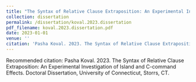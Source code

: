 ```yaml
---
title: "The Syntax of Relative Clause Extraposition: An Experimental Investigation of Island and C-command Effects"
collection: dissertation
permalink: /dissertation/koval.2023.dissertation
pdf_filename: koval.2023.dissertation.pdf
date: 2023-01-01
venue: ''
citation: 'Pasha Koval. 2023. The Syntax of Relative Clause Extraposition: An Experimental Investigation of Island and C-command Effects. Doctoral Dissertation, University of Connecticut, Storrs, CT.'
---
```


Recommended citation: Pasha Koval. 2023. The Syntax of Relative Clause Extraposition: An Experimental Investigation of Island and C-command Effects. Doctoral Dissertation, University of Connecticut, Storrs, CT.
